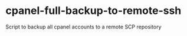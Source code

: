 cpanel-full-backup-to-remote-ssh
================================

Script to backup all cpanel accounts to a remote SCP repository
